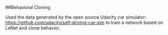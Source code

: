 ##Behavioral Cloning

Used the data generated by the open source Udacity car simulator: https://github.com/udacity/self-driving-car-sim to train a network 
based on LeNet and clone behavior. 
